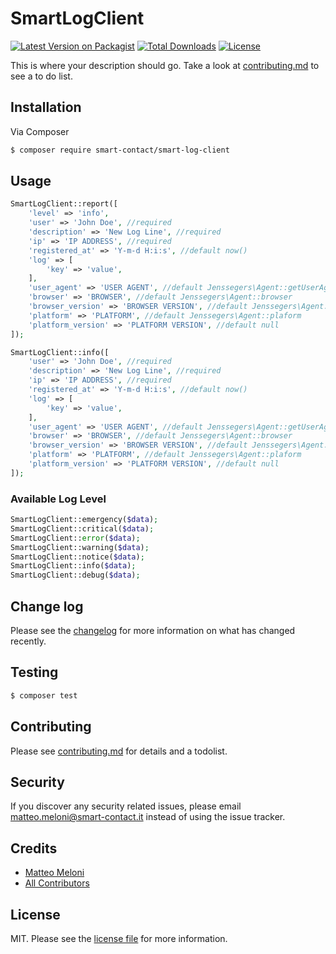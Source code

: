 # SmartLogClient

[![Latest Version on Packagist][ico-version]][link-packagist]
[![Total Downloads][ico-downloads]][link-downloads]
[![License](https://poser.pugx.org/smart-contact/smart-log-client/license)](//packagist.org/packages/smart-contact/smart-log-client)

This is where your description should go. Take a look at [contributing.md](contributing.md) to see a to do list.

## Installation

Via Composer

``` bash
$ composer require smart-contact/smart-log-client
```

## Usage
```php
SmartLogClient::report([
    'level' => 'info',
    'user' => 'John Doe', //required
    'description' => 'New Log Line', //required
    'ip' => 'IP ADDRESS', //required
    'registered_at' => 'Y-m-d H:i:s', //default now()
    'log' => [
        'key' => 'value',
    ],
    'user_agent' => 'USER AGENT', //default Jenssegers\Agent::getUserAgent, 
    'browser' => 'BROWSER', //default Jenssegers\Agent::browser
    'browser_version' => 'BROWSER VERSION', //default Jenssegers\Agent::version
    'platform' => 'PLATFORM', //default Jenssegers\Agent::plaform
    'platform_version' => 'PLATFORM VERSION', //default null
]);
```

```php
SmartLogClient::info([
    'user' => 'John Doe', //required
    'description' => 'New Log Line', //required
    'ip' => 'IP ADDRESS', //required
    'registered_at' => 'Y-m-d H:i:s', //default now()
    'log' => [
        'key' => 'value',
    ],
    'user_agent' => 'USER AGENT', //default Jenssegers\Agent::getUserAgent, 
    'browser' => 'BROWSER', //default Jenssegers\Agent::browser
    'browser_version' => 'BROWSER VERSION', //default Jenssegers\Agent::version
    'platform' => 'PLATFORM', //default Jenssegers\Agent::plaform
    'platform_version' => 'PLATFORM VERSION', //default null
]);
```

### Available Log Level
```php
SmartLogClient::emergency($data);
SmartLogClient::critical($data);
SmartLogClient::error($data);
SmartLogClient::warning($data);
SmartLogClient::notice($data);
SmartLogClient::info($data);
SmartLogClient::debug($data);
```

## Change log

Please see the [changelog](changelog.md) for more information on what has changed recently.

## Testing

``` bash
$ composer test
```

## Contributing

Please see [contributing.md](contributing.md) for details and a todolist.

## Security

If you discover any security related issues, please email matteo.meloni@smart-contact.it instead of using the issue tracker.

## Credits

- [Matteo Meloni][link-author]
- [All Contributors][link-contributors]

## License

MIT. Please see the [license file](license.md) for more information.

[ico-version]: https://img.shields.io/packagist/v/smart-contact/smart-log-client.svg?style=flat-square
[ico-downloads]: https://img.shields.io/packagist/dt/smart-contact/smart-log-client.svg?style=flat-square

[link-packagist]: https://packagist.org/packages/smart-contact/smart-log-client
[link-downloads]: https://packagist.org/packages/smart-contact/smart-log-client
[link-author]: https://github.com/smart-contact
[link-contributors]: ../../contributors

